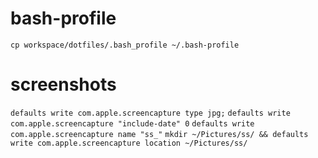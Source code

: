 # bash-profile

`cp workspace/dotfiles/.bash_profile ~/.bash-profile`

# screenshots

`defaults write com.apple.screencapture type jpg;`
`defaults write com.apple.screencapture "include-date" 0`
`defaults write com.apple.screencapture name "ss_"`
`mkdir ~/Pictures/ss/ && defaults write com.apple.screencapture location ~/Pictures/ss/`
